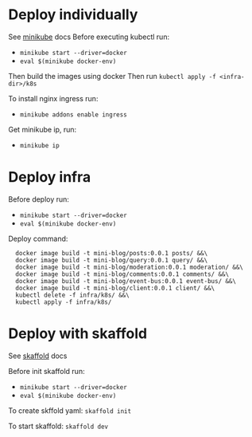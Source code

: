 # Deploy individually
See [minikube](https://minikube.sigs.k8s.io/docs/commands/docker-env/) docs
Before executing kubectl run:
  - `minikube start --driver=docker`
  - `eval $(minikube docker-env)`

  Then build the images using docker
  Then run `kubectl apply -f <infra-dir>/k8s`

To install nginx ingress run:
  - `minikube addons enable ingress`

Get minikube ip, run:
  - `minikube ip`


# Deploy infra
Before deploy run:
  - `minikube start --driver=docker`
  - `eval $(minikube docker-env)`

Deploy command:
  ```
    docker image build -t mini-blog/posts:0.0.1 posts/ &&\
    docker image build -t mini-blog/query:0.0.1 query/ &&\
    docker image build -t mini-blog/moderation:0.0.1 moderation/ &&\
    docker image build -t mini-blog/comments:0.0.1 comments/ &&\
    docker image build -t mini-blog/event-bus:0.0.1 event-bus/ &&\
    docker image build -t mini-blog/client:0.0.1 client/ &&\
    kubectl delete -f infra/k8s/ &&\
    kubectl apply -f infra/k8s/
  ```


# Deploy with skaffold
See [skaffold](https://skaffold.dev/docs/init/) docs

Before init skaffold run:
  - `minikube start --driver=docker`
  - `eval $(minikube docker-env)`

To create skffold yaml:
  `skaffold init`

To start skaffold:
  `skaffold dev`
